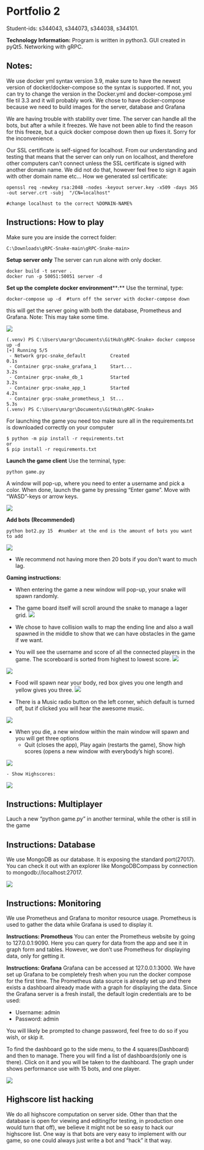 # Portfolio 2
Student-ids: s344043, s344073, s344038, s344101.

**Technology Information:**
Program is written in python3.
GUI created in pyQt5.
Networking with gRPC.


## Notes:

We use docker yml syntax version 3.9, make sure to have the newest version of docker/docker-compose so the syntax is supported. If not, you can try to change the version in the Docker.yml and docker-compose.yml file til 3.3 and it will probably work.
We chose to have docker-compose because we need to build images for the server, database and Grafana

We are having trouble with stability over time. The server can handle all the bots, but after a while it freezes. We have not been able to find the reason for this freeze, but a quick docker compose down then up fixes it. Sorry for the inconvenience.

Our SSL certificate is self-signed for localhost. From our understanding and testing that means that the server can only run on localhost, and therefore other computers can’t connect unless the SSL certificate is signed with another domain name. We did not do that, however feel free to sign it again with other domain name etc…
How we generated ssl certificate:

    openssl req -newkey rsa:2048 -nodes -keyout server.key -x509 -days 365 -out server.crt -subj  "/CN=localhost"
    
    #change localhost to the correct %DOMAIN-NAME%
## Instructions: How to play
Make sure you are inside the correct folder:

    C:\Downloads\gRPC-Snake-main\gRPC-Snake-main> 


**Setup server only**
The server can run alone with only docker.

    docker build -t server .
    docker run -p 50051:50051 server -d

**Set up the** **complete docker environment****:**
Use the terminal, type: 

    docker-compose up -d  #turn off the server with docker-compose down

this will get the server going with both the database, Prometheus and Grafana.
Note: This may take some time.

        
![](https://paper-attachments.dropbox.com/s_A716632741AC4176A425793AD10D8AC3E5480B1151AA54BEE3ED3B602FF80C8A_1621775886539_image.png)



    (.venv) PS C:\Users\margr\Documents\GitHub\gRPC-Snake> docker compose up -d
    [+] Running 5/5
     - Network grpc-snake_default         Created                                   0.1s 
     - Container grpc-snake_grafana_1     Start...                                  3.2s
     - Container grpc-snake_db_1          Started                                   3.2s 
     - Container grpc-snake_app_1         Started                                   4.2s
     - Container grpc-snake_prometheus_1  St...                                     5.3s
    (.venv) PS C:\Users\margr\Documents\GitHub\gRPC-Snake> 


For launching the game you need too make sure all in the requirements.txt is downloaded correctly on your computer


    $ python -m pip install -r requirements.txt
    or
    $ pip install -r requirements.txt

**Launch the game client**
Use the terminal, type:

    python game.py

A window will pop-up, where you need to enter a username and pick a color. When done, launch the game by pressing “Enter game”. Move with “WASD”-keys or arrow keys.

    
![](https://paper-attachments.dropbox.com/s_44DAA59FC1322A4E51B333F3B38D1035A8556B58548A6AD0BBFC69F65BDA9F3D_1621775574395_image.png)

    

**Add bots** **(Recommended)**

    python bot2.py 15  #number at the end is the amount of bots you want to add
![](https://paper-attachments.dropbox.com/s_A716632741AC4176A425793AD10D8AC3E5480B1151AA54BEE3ED3B602FF80C8A_1621775190216_image.png)

- We recommend not having more then 20 bots if you don't want to much lag.

**Gaming instructions:** 

- When entering the game a new window will pop-up, your snake will spawn randomly.
- The game board itself will scroll around the snake to manage a lager grid.
![](https://paper-attachments.dropbox.com/s_A716632741AC4176A425793AD10D8AC3E5480B1151AA54BEE3ED3B602FF80C8A_1621773340592_image.png)

- We chose to have collision walls to map the ending line and also a wall spawned in the middle to show that we can have obstacles in the game if we want.


- You will see the username and score of all the connected players in  the  game. The scoreboard is sorted from highest to lowest score.
![](https://paper-attachments.dropbox.com/s_44DAA59FC1322A4E51B333F3B38D1035A8556B58548A6AD0BBFC69F65BDA9F3D_1621774445566_image.png)

![](https://paper-attachments.dropbox.com/s_A716632741AC4176A425793AD10D8AC3E5480B1151AA54BEE3ED3B602FF80C8A_1621773306130_image.png)



- Food will spawn near your body, red box gives you one length and yellow gives you three.
![](https://paper-attachments.dropbox.com/s_A716632741AC4176A425793AD10D8AC3E5480B1151AA54BEE3ED3B602FF80C8A_1621773270961_image.png)



- There is a Music radio button on the left corner, which default is turned off, but if clicked you will hear the awesome music.
        
![](https://paper-attachments.dropbox.com/s_A716632741AC4176A425793AD10D8AC3E5480B1151AA54BEE3ED3B602FF80C8A_1621773146533_image.png)



- When you die, a new window within the main window will spawn and you will get three options
    - Quit (closes the app), Play again (restarts the game), Show high scores (opens a new window with everybody’s high score).
    
![](https://paper-attachments.dropbox.com/s_44DAA59FC1322A4E51B333F3B38D1035A8556B58548A6AD0BBFC69F65BDA9F3D_1621774716987_image.png)

    - Show Highscores: 
        
![](https://paper-attachments.dropbox.com/s_44DAA59FC1322A4E51B333F3B38D1035A8556B58548A6AD0BBFC69F65BDA9F3D_1621774490965_image.png)



## Instructions: Multiplayer

Lauch a new “python game.py” in another terminal, while the other is still in the game


## Instructions: Database

We use MongoDB as our database. It is exposing the standard port(27017). You can check it out with an explorer like MongoDBCompass by connection to mongodb://localhost:27017.

![](https://paper-attachments.dropbox.com/s_FDEC14D0A37AE22ACEA9B3DA9809C829ACE95CAB6EE30A57EB3ABEA803C0A50A_1621775019751_image.png)

## Instructions: Monitoring

We use Prometheus and Grafana to monitor resource usage. Prometheus is used to gather the data while Grafana is used to display it.

**Instructions: Promotheus**
You can enter the Prometheus website by going to 127.0.0.1:9090. Here you can query for data from the app and see it in graph form and tables. However, we don’t use Prometheus for displaying data, only for getting it.

**Instructions: Grafana**
Grafana can be accessed at 127.0.0.1:3000. We have set up Grafana to be completely fresh when you run the docker compose for the first time. The Prometheus data source is already set up and there exists a dashboard already made with a graph for displaying the data. 
Since the Grafana server is a fresh install, the default login credentials are to be used:

- Username: admin
- Password: admin

You will likely be prompted to change password, feel free to do so if you wish, or skip it.

To find the dashboard go to the side menu, to the 4 squares(Dashboard) and then to manage. There you will find a list of dashboards(only one is there). Click on it and you will be taken to the dashboard. The graph under shows performance use with 15 bots, and one player.

![](https://paper-attachments.dropbox.com/s_44DAA59FC1322A4E51B333F3B38D1035A8556B58548A6AD0BBFC69F65BDA9F3D_1621776015970_image.png)

## Highscore list hacking

We do all highscore computation on server side. Other than that the database is open for viewing and editing(for testing, in production one would turn that off), we believe it might not be so easy to hack our highscore list. One way is that bots are very easy to implement with our game, so one could always just write a bot and “hack” it that way.

